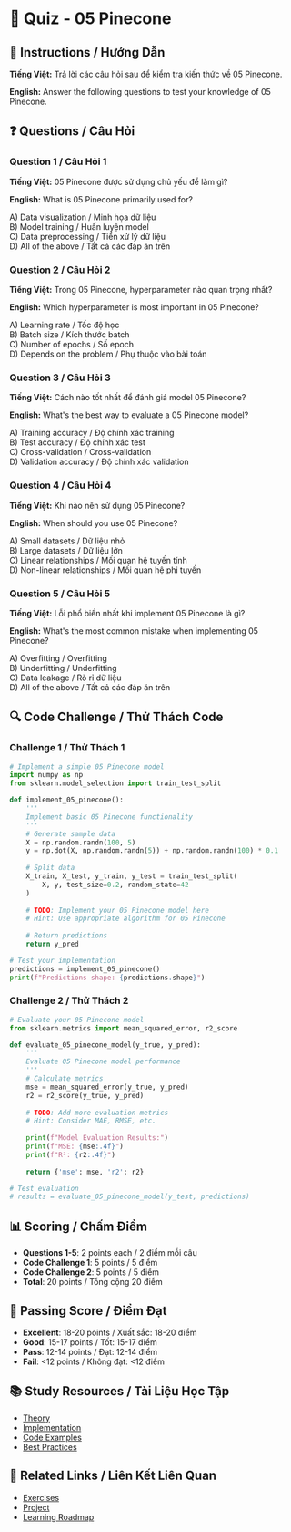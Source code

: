 # 🧠 Quiz - 05 Pinecone

## 📝 Instructions / Hướng Dẫn

**Tiếng Việt:** Trả lời các câu hỏi sau để kiểm tra kiến thức về 05 Pinecone.

**English:** Answer the following questions to test your knowledge of 05 Pinecone.

## ❓ Questions / Câu Hỏi

### Question 1 / Câu Hỏi 1
**Tiếng Việt:** 05 Pinecone được sử dụng chủ yếu để làm gì?

**English:** What is 05 Pinecone primarily used for?

A) Data visualization / Minh họa dữ liệu  
B) Model training / Huấn luyện model  
C) Data preprocessing / Tiền xử lý dữ liệu  
D) All of the above / Tất cả các đáp án trên

### Question 2 / Câu Hỏi 2
**Tiếng Việt:** Trong 05 Pinecone, hyperparameter nào quan trọng nhất?

**English:** Which hyperparameter is most important in 05 Pinecone?

A) Learning rate / Tốc độ học  
B) Batch size / Kích thước batch  
C) Number of epochs / Số epoch  
D) Depends on the problem / Phụ thuộc vào bài toán

### Question 3 / Câu Hỏi 3
**Tiếng Việt:** Cách nào tốt nhất để đánh giá model 05 Pinecone?

**English:** What's the best way to evaluate a 05 Pinecone model?

A) Training accuracy / Độ chính xác training  
B) Test accuracy / Độ chính xác test  
C) Cross-validation / Cross-validation  
D) Validation accuracy / Độ chính xác validation

### Question 4 / Câu Hỏi 4
**Tiếng Việt:** Khi nào nên sử dụng 05 Pinecone?

**English:** When should you use 05 Pinecone?

A) Small datasets / Dữ liệu nhỏ  
B) Large datasets / Dữ liệu lớn  
C) Linear relationships / Mối quan hệ tuyến tính  
D) Non-linear relationships / Mối quan hệ phi tuyến

### Question 5 / Câu Hỏi 5
**Tiếng Việt:** Lỗi phổ biến nhất khi implement 05 Pinecone là gì?

**English:** What's the most common mistake when implementing 05 Pinecone?

A) Overfitting / Overfitting  
B) Underfitting / Underfitting  
C) Data leakage / Rò rỉ dữ liệu  
D) All of the above / Tất cả các đáp án trên

## 🔍 Code Challenge / Thử Thách Code

### Challenge 1 / Thử Thách 1
```python
# Implement a simple 05 Pinecone model
import numpy as np
from sklearn.model_selection import train_test_split

def implement_05_pinecone():
    '''
    Implement basic 05 Pinecone functionality
    '''
    # Generate sample data
    X = np.random.randn(100, 5)
    y = np.dot(X, np.random.randn(5)) + np.random.randn(100) * 0.1
    
    # Split data
    X_train, X_test, y_train, y_test = train_test_split(
        X, y, test_size=0.2, random_state=42
    )
    
    # TODO: Implement your 05 Pinecone model here
    # Hint: Use appropriate algorithm for 05 Pinecone
    
    # Return predictions
    return y_pred

# Test your implementation
predictions = implement_05_pinecone()
print(f"Predictions shape: {predictions.shape}")
```

### Challenge 2 / Thử Thách 2
```python
# Evaluate your 05 Pinecone model
from sklearn.metrics import mean_squared_error, r2_score

def evaluate_05_pinecone_model(y_true, y_pred):
    '''
    Evaluate 05 Pinecone model performance
    '''
    # Calculate metrics
    mse = mean_squared_error(y_true, y_pred)
    r2 = r2_score(y_true, y_pred)
    
    # TODO: Add more evaluation metrics
    # Hint: Consider MAE, RMSE, etc.
    
    print(f"Model Evaluation Results:")
    print(f"MSE: {mse:.4f}")
    print(f"R²: {r2:.4f}")
    
    return {'mse': mse, 'r2': r2}

# Test evaluation
# results = evaluate_05_pinecone_model(y_test, predictions)
```

## 📊 Scoring / Chấm Điểm

- **Questions 1-5**: 2 points each / 2 điểm mỗi câu
- **Code Challenge 1**: 5 points / 5 điểm
- **Code Challenge 2**: 5 points / 5 điểm
- **Total**: 20 points / Tổng cộng 20 điểm

## 🎯 Passing Score / Điểm Đạt

- **Excellent**: 18-20 points / Xuất sắc: 18-20 điểm
- **Good**: 15-17 points / Tốt: 15-17 điểm  
- **Pass**: 12-14 points / Đạt: 12-14 điểm
- **Fail**: <12 points / Không đạt: <12 điểm

## 📚 Study Resources / Tài Liệu Học Tập

- [Theory](./THEORY_05_pinecone.md)
- [Implementation](./IMPLEMENTATION_05_pinecone.md)
- [Code Examples](./CODE_EXAMPLES_05_pinecone.md)
- [Best Practices](./BEST_PRACTICES_05_pinecone.md)

## 🔗 Related Links / Liên Kết Liên Quan

- [Exercises](./EXERCISES_05_pinecone.md)
- [Project](./PROJECT_05_pinecone.md)
- [Learning Roadmap](./LEARNING_ROADMAP_05_pinecone.md)
